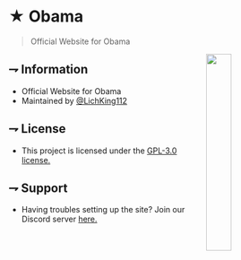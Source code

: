 <!--- TITLE --->
# ★ Obama
> Official Website for Obama

<!--- IMAGE --->
<img src="https://images-ext-1.discordapp.net/external/YLcyf_Z2kZqAjhsxyvu8oT0VvsVFBFxG4FkP8wzNX5k/https/cdn.discordapp.com/avatars/444463875908304901/c80877e5cfcce9c4b3884ee24c95fa25.webp" width=30% align="right">

<!--- KEY INFORMATION --->
## ⇁ Information

   * Official Website for Obama
   * Maintained by [@LichKing112](https://github.com/LichKing112)

<!--- LICENSE --->
## ⇁ License

   * This project is licensed under the [GPL-3.0 license.](LICENSE)

<!--- SUPPORT --->
## ⇁ Support

   * Having troubles setting up the site? Join our Discord server [here.](https://discord.gg/ZU8zFx8)
